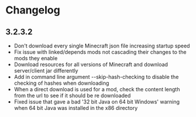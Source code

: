 # Changelog

## 3.2.3.2
- Don't download every single Minecraft json file increasing startup speed
- Fix issue with linked/depends mods not cascading their changes to the mods they enable
- Download resources for all versions of Minecraft and download server/client jar differently
- Add in command line argument --skip-hash-checking to disable the checking of hashes when downloading
- When a direct download is used for a mod, check the content length from the url to see if it should be re downloaded
- Fixed issue that gave a bad '32 bit Java on 64 bit Windows' warning when 64 bit Java was installed in the x86 directory